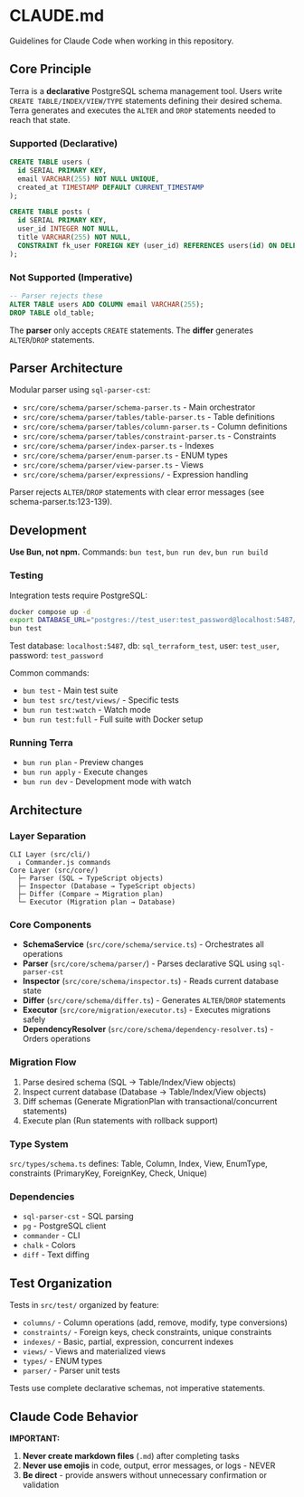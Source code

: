 # CLAUDE.md

Guidelines for Claude Code when working in this repository.

## Core Principle

Terra is a **declarative** PostgreSQL schema management tool. Users write `CREATE TABLE/INDEX/VIEW/TYPE` statements defining their desired schema. Terra generates and executes the `ALTER` and `DROP` statements needed to reach that state.

### Supported (Declarative)

```sql
CREATE TABLE users (
  id SERIAL PRIMARY KEY,
  email VARCHAR(255) NOT NULL UNIQUE,
  created_at TIMESTAMP DEFAULT CURRENT_TIMESTAMP
);

CREATE TABLE posts (
  id SERIAL PRIMARY KEY,
  user_id INTEGER NOT NULL,
  title VARCHAR(255) NOT NULL,
  CONSTRAINT fk_user FOREIGN KEY (user_id) REFERENCES users(id) ON DELETE CASCADE
);
```

### Not Supported (Imperative)

```sql
-- Parser rejects these
ALTER TABLE users ADD COLUMN email VARCHAR(255);
DROP TABLE old_table;
```

The **parser** only accepts `CREATE` statements. The **differ** generates `ALTER`/`DROP` statements.

## Parser Architecture

Modular parser using `sql-parser-cst`:

- `src/core/schema/parser/schema-parser.ts` - Main orchestrator
- `src/core/schema/parser/tables/table-parser.ts` - Table definitions
- `src/core/schema/parser/tables/column-parser.ts` - Column definitions
- `src/core/schema/parser/tables/constraint-parser.ts` - Constraints
- `src/core/schema/parser/index-parser.ts` - Indexes
- `src/core/schema/parser/enum-parser.ts` - ENUM types
- `src/core/schema/parser/view-parser.ts` - Views
- `src/core/schema/parser/expressions/` - Expression handling

Parser rejects `ALTER`/`DROP` statements with clear error messages (see schema-parser.ts:123-139).

## Development

**Use Bun, not npm.** Commands: `bun test`, `bun run dev`, `bun run build`

### Testing

Integration tests require PostgreSQL:

```bash
docker compose up -d
export DATABASE_URL="postgres://test_user:test_password@localhost:5487/sql_terraform_test"
bun test
```

Test database: `localhost:5487`, db: `sql_terraform_test`, user: `test_user`, password: `test_password`

Common commands:
- `bun test` - Main test suite
- `bun test src/test/views/` - Specific tests
- `bun run test:watch` - Watch mode
- `bun run test:full` - Full suite with Docker setup

### Running Terra

- `bun run plan` - Preview changes
- `bun run apply` - Execute changes
- `bun run dev` - Development mode with watch

## Architecture

### Layer Separation

```
CLI Layer (src/cli/)
  ↓ Commander.js commands
Core Layer (src/core/)
  ├─ Parser (SQL → TypeScript objects)
  ├─ Inspector (Database → TypeScript objects)
  ├─ Differ (Compare → Migration plan)
  └─ Executor (Migration plan → Database)
```

### Core Components

- **SchemaService** (`src/core/schema/service.ts`) - Orchestrates all operations
- **Parser** (`src/core/schema/parser/`) - Parses declarative SQL using `sql-parser-cst`
- **Inspector** (`src/core/schema/inspector.ts`) - Reads current database state
- **Differ** (`src/core/schema/differ.ts`) - Generates `ALTER`/`DROP` statements
- **Executor** (`src/core/migration/executor.ts`) - Executes migrations safely
- **DependencyResolver** (`src/core/schema/dependency-resolver.ts`) - Orders operations

### Migration Flow

1. Parse desired schema (SQL → Table/Index/View objects)
2. Inspect current database (Database → Table/Index/View objects)
3. Diff schemas (Generate MigrationPlan with transactional/concurrent statements)
4. Execute plan (Run statements with rollback support)

### Type System

`src/types/schema.ts` defines: Table, Column, Index, View, EnumType, constraints (PrimaryKey, ForeignKey, Check, Unique)

### Dependencies

- `sql-parser-cst` - SQL parsing
- `pg` - PostgreSQL client
- `commander` - CLI
- `chalk` - Colors
- `diff` - Text diffing

## Test Organization

Tests in `src/test/` organized by feature:

- `columns/` - Column operations (add, remove, modify, type conversions)
- `constraints/` - Foreign keys, check constraints, unique constraints
- `indexes/` - Basic, partial, expression, concurrent indexes
- `views/` - Views and materialized views
- `types/` - ENUM types
- `parser/` - Parser unit tests

Tests use complete declarative schemas, not imperative statements.

## Claude Code Behavior

**IMPORTANT:**

1. **Never create markdown files** (`.md`) after completing tasks
2. **Never use emojis** in code, output, error messages, or logs - NEVER
3. **Be direct** - provide answers without unnecessary confirmation or validation